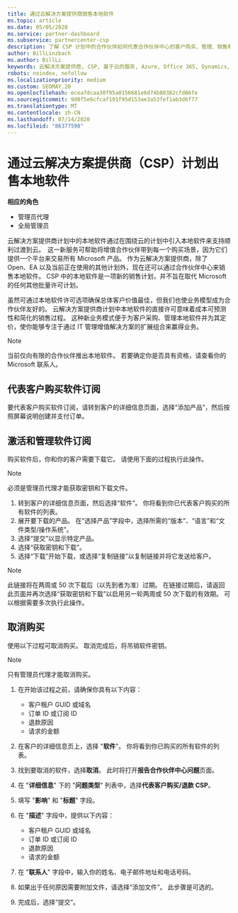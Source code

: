 ```yaml
---
title: 通过云解决方案提供商销售本地软件
ms.topic: article
ms.date: 05/05/2020
ms.service: partner-dashboard
ms.subservice: partnercenter-csp
description: 了解 CSP 计划中的合作伙伴如何代表合作伙伴中心的客户购买、管理、销售和取消本地软件订阅。
author: BillLinzbach
ms.author: BillLi
keywords: 云解决方案提供商, CSP, 基于云的服务, Azure, Office 365, Dynamics, CSP 合作伙伴, 通过云解决方案提供商计划销售, 直接合作伙伴, 直接云解决方案提供商合作伙伴, 间接云解决方案提供商经销商, 直接云解决方案提供商, 间接云解决方案提供商, 直接模式, 间接模式, 间接经销商, 间接提供商, 提供商, 分销商, 云解决方案提供商计划
robots: noindex, nofollow
ms.localizationpriority: medium
ms.custom: SEOMAY.20
ms.openlocfilehash: ecea7dcaa30f95a0156681e6d74b80382cfd66fe
ms.sourcegitcommit: 9d0f5e6cfcaf191f95d153ae3a53fef1ab3d6f77
ms.translationtype: MT
ms.contentlocale: zh-CN
ms.lasthandoff: 07/14/2020
ms.locfileid: "86377598"
---
```

# <a name="sell-on-premise-software-through-the-cloud-solution-provider-csp-program"></a>通过云解决方案提供商（CSP）计划出售本地软件

**相应的角色**

- 管理员代理
- 全局管理员

云解决方案提供商计划中的本地软件通过在围绕云的计划中引入本地软件来支持顺利过渡到云。  这一新服务可帮助将增值合作伙伴带到每一个购买场景，因为它们提供一个平台来交易所有 Microsoft 产品。 作为云解决方案提供商，除了 Open、EA 以及当前正在使用的其他计划外，现在还可以通过合作伙伴中心来销售本地软件。 CSP 中的本地软件是一项新的销售计划，并不旨在取代 Microsoft 的任何其他批量许可计划。 
 
虽然可通过本地软件许可选项确保总体客户价值最佳，但我们也使业务模型成为合作伙伴友好的。 云解决方案提供商计划中本地软件的直接许可意味着成本可预测性和简化的销售过程。 这种新业务模式便于为客户采购、管理本地软件并为其定价，使你能够专注于通过 IT 管理增值解决方案的扩展组合来赢得业务。 

>[!NOTE]
>当前仅向有限的合作伙伴推出本地软件。 若要确定你是否具有资格，请查看你的 Microsoft 联系人。 


## <a name="buy-software-subscriptions-on-behalf-of-customers"></a>代表客户购买软件订阅

要代表客户购买软件订阅，请转到客户的详细信息页面，选择“添加产品”，然后按照屏幕说明创建并支付订单。

## <a name="activate-and-manage-software-subscriptions"></a>激活和管理软件订阅

购买软件后，你和你的客户需要下载它。 请使用下面的过程执行此操作。 

>[!NOTE]
>必须是管理员代理才能获取密钥和下载文件。 

1. 转到客户的详细信息页面，然后选择“软件”。 你将看到你已代表客户购买的所有软件的列表。 
2.  展开要下载的产品。 在“选择产品”字段中，选择所需的“版本”、“语言”和“文件类型/操作系统”。    
3.  选择“提交”以显示特定产品。 
4.  选择“获取密钥和下载”。 
5.  选择“下载”开始下载，或选择“复制链接”以复制链接并将它发送给客户。  

>[!NOTE]
>此链接将在两周或 50 次下载后（以先到者为准）过期。 在链接过期后，请返回此页面并再次选择“获取密钥和下载”以启用另一轮两周或 50 次下载的有效期。 可以根据需要多次执行此操作。 


## <a name="cancel-a-purchase"></a>取消购买
使用以下过程可取消购买。 取消完成后，将吊销软件密钥。 

>[!NOTE]
>只有管理员代理才能取消购买。 

1.  在开始该过程之前，请确保你具有以下内容： 
    -   客户租户 GUID 或域名
    -   订单 ID 或订阅 ID
    -   退款原因
    -   请求的金额

2.  在客户的详细信息页上，选择 "**软件**"。 你将看到你已购买的所有软件的列表。 

3.  找到要取消的软件，选择**取消**。 此时将打开**报告合作伙伴中心问题**页面。 

4.  在 "**详细信息**" 下的 "**问题类型**" 列表中，选择**代表客户购买/退款 CSP**。

5.  填写 "**影响**" 和 "**标题**" 字段。 

6.  在 "**描述**" 字段中，提供以下内容： 
    -   客户租户 GUID 或域名
    -   订单 ID 或订阅 ID
    -   退款原因
    -   请求的金额

7.  在 "**联系人**" 字段中，输入你的姓名、电子邮件地址和电话号码。 

8.  如果出于任何原因需要附加文件，请选择“添加文件”。 此步骤是可选的。 

9.  完成后，选择“提交”。 